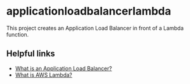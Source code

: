 # applicationloadbalancerlambda

This project creates an Application Load Balancer in front of a Lambda function.

## Helpful links

- [What is an Application Load Balancer?][1]
- [What is AWS Lambda?][2]

[1]: https://docs.aws.amazon.com/elasticloadbalancing/latest/application/introduction.html
[2]: https://docs.aws.amazon.com/lambda/latest/dg/welcome.html